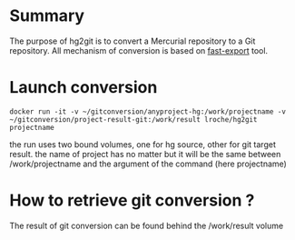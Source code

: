 # Summary
The purpose of hg2git is to convert a Mercurial repository to a Git repository. 
All mechanism of conversion is based on [fast-export](https://github.com/frej/fast-export.git) tool.


# Launch conversion

    docker run -it -v ~/gitconversion/anyproject-hg:/work/projectname -v ~/gitconversion/project-result-git:/work/result lroche/hg2git projectname
    
the run uses two bound volumes, one for hg source, other for git target result.
the name of project has no matter but it will be the same between /work/projectname and the argument of the command (here projectname)

# How to retrieve git conversion ?

The result of git conversion can be found behind the /work/result volume


